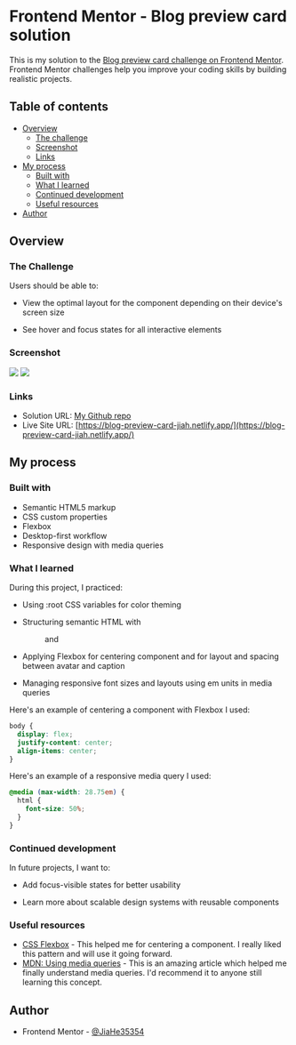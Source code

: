 # Frontend Mentor - Blog preview card solution

This is my solution to the [Blog preview card challenge on Frontend Mentor](https://www.frontendmentor.io/challenges/blog-preview-card-ckPaj01IcS). Frontend Mentor challenges help you improve your coding skills by building realistic projects.

## Table of contents

- [Overview](#overview)
  - [The challenge](#the-challenge)
  - [Screenshot](#screenshot)
  - [Links](#links)
- [My process](#my-process)
  - [Built with](#built-with)
  - [What I learned](#what-i-learned)
  - [Continued development](#continued-development)
  - [Useful resources](#useful-resources)
- [Author](#author)

## Overview

### The Challenge

Users should be able to:

- View the optimal layout for the component depending on their device's screen size

- See hover and focus states for all interactive elements

### Screenshot

![](./screenshot-desktop.jpg)
![](./screenshot-mobile.jpg)

### Links

- Solution URL: [My Github repo](https://github.com/JiaHe35354/blog-preview-card)
- Live Site URL: [https://blog-preview-card-jiah.netlify.app/](https://blog-preview-card-jiah.netlify.app/)

## My process

### Built with

- Semantic HTML5 markup
- CSS custom properties
- Flexbox
- Desktop-first workflow
- Responsive design with media queries

### What I learned

During this project, I practiced:

- Using :root CSS variables for color theming

- Structuring semantic HTML with <figure> and <figcaption>

- Applying Flexbox for centering component and for layout and spacing between avatar and caption

- Managing responsive font sizes and layouts using em units in media queries

Here's an example of centering a component with Flexbox I used:

```css
body {
  display: flex;
  justify-content: center;
  align-items: center;
}
```

Here's an example of a responsive media query I used:

```css
@media (max-width: 28.75em) {
  html {
    font-size: 50%;
  }
}
```

### Continued development

In future projects, I want to:

- Add focus-visible states for better usability

- Learn more about scalable design systems with reusable components

### Useful resources

- [CSS Flexbox](https://developer.mozilla.org/en-US/docs/Learn_web_development/Core/CSS_layout/Flexbox) - This helped me for centering a component. I really liked this pattern and will use it going forward.
- [MDN: Using media queries](https://developer.mozilla.org/en-US/docs/Web/CSS/CSS_media_queries/Using_media_queries) - This is an amazing article which helped me finally understand media queries. I'd recommend it to anyone still learning this concept.

## Author

- Frontend Mentor - [@JiaHe35354](https://www.frontendmentor.io/profile/JiaHe35354)
